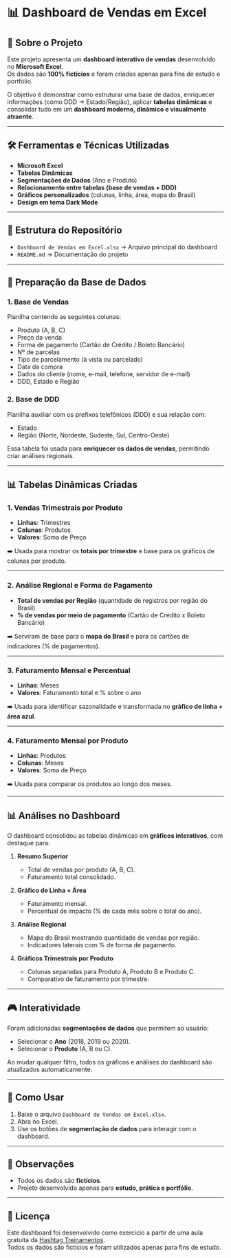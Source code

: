# 📊 Dashboard de Vendas em Excel

## 📌 Sobre o Projeto
Este projeto apresenta um **dashboard interativo de vendas** desenvolvido no **Microsoft Excel**.  
Os dados são **100% fictícios** e foram criados apenas para fins de estudo e portfólio.  

O objetivo é demonstrar como estruturar uma base de dados, enriquecer informações (como DDD → Estado/Região), aplicar **tabelas dinâmicas** e consolidar tudo em um **dashboard moderno, dinâmico e visualmente atraente**.

---

## 🛠️ Ferramentas e Técnicas Utilizadas
- **Microsoft Excel**  
- **Tabelas Dinâmicas**  
- **Segmentações de Dados** (Ano e Produto)  
- **Relacionamento entre tabelas (base de vendas + DDD)**  
- **Gráficos personalizados** (colunas, linha, área, mapa do Brasil)  
- **Design em tema Dark Mode**  

---

## 📂 Estrutura do Repositório
- `Dashboard de Vendas em Excel.xlsx` → Arquivo principal do dashboard  
- `README.md` → Documentação do projeto  

---

## 📑 Preparação da Base de Dados

### 1. Base de Vendas
Planilha contendo as seguintes colunas:
- Produto (A, B, C)  
- Preço da venda  
- Forma de pagamento (Cartão de Crédito / Boleto Bancário)  
- Nº de parcelas  
- Tipo de parcelamento (à vista ou parcelado)  
- Data da compra  
- Dados do cliente (nome, e-mail, telefone, servidor de e-mail)  
- DDD, Estado e Região  

### 2. Base de DDD
Planilha auxiliar com os prefixos telefônicos (DDD) e sua relação com:
- Estado  
- Região (Norte, Nordeste, Sudeste, Sul, Centro-Oeste)  

Essa tabela foi usada para **enriquecer os dados de vendas**, permitindo criar análises regionais.

---

## 📊 Tabelas Dinâmicas Criadas

### 1. Vendas Trimestrais por Produto
- **Linhas**: Trimestres  
- **Colunas**: Produtos  
- **Valores**: Soma de Preço  

➡️ Usada para mostrar os **totais por trimestre** e base para os gráficos de colunas por produto.  

---

### 2. Análise Regional e Forma de Pagamento
- **Total de vendas por Região** (quantidade de registros por região do Brasil)  
- **% de vendas por meio de pagamento** (Cartão de Crédito x Boleto Bancário)  

➡️ Serviram de base para o **mapa do Brasil** e para os cartões de indicadores (% de pagamentos).  

---

### 3. Faturamento Mensal e Percentual
- **Linhas**: Meses  
- **Valores**: Faturamento total e % sobre o ano  

➡️ Usada para identificar sazonalidade e transformada no **gráfico de linha + área azul**.  

---

### 4. Faturamento Mensal por Produto
- **Linhas**: Produtos  
- **Colunas**: Meses  
- **Valores**: Soma de Preço  

➡️ Usada para comparar os produtos ao longo dos meses.  

---

## 📊 Análises no Dashboard

O dashboard consolidou as tabelas dinâmicas em **gráficos interativos**, com destaque para:

1. **Resumo Superior**  
   - Total de vendas por produto (A, B, C).  
   - Faturamento total consolidado.  

2. **Gráfico de Linha + Área**  
   - Faturamento mensal.  
   - Percentual de impacto (% de cada mês sobre o total do ano).  

3. **Análise Regional**  
   - Mapa do Brasil mostrando quantidade de vendas por região.  
   - Indicadores laterais com % de forma de pagamento.  

4. **Gráficos Trimestrais por Produto**  
   - Colunas separadas para Produto A, Produto B e Produto C.  
   - Comparativo de faturamento por trimestre.  

---

## 🎮 Interatividade
Foram adicionadas **segmentações de dados** que permitem ao usuário:  
- Selecionar o **Ano** (2018, 2019 ou 2020).  
- Selecionar o **Produto** (A, B ou C).  

Ao mudar qualquer filtro, todos os gráficos e análises do dashboard são atualizados automaticamente.  

---

## 🚀 Como Usar
1. Baixe o arquivo `Dashboard de Vendas em Excel.xlsx`.  
2. Abra no Excel.  
3. Use os botões de **segmentação de dados** para interagir com o dashboard.  

---

## 📌 Observações
- Todos os dados são **fictícios**.  
- Projeto desenvolvido apenas para **estudo, prática e portfólio**.  

---

## 📄 Licença
Este dashboard foi desenvolvido como exercício a partir de uma aula gratuita da [Hashtag Treinamentos](https://www.hashtagtreinamentos.com/).  
Todos os dados são fictícios e foram utilizados apenas para fins de estudo.
